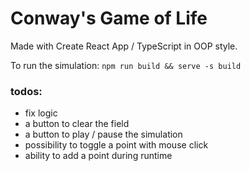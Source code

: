# Conway's Game of Life

Made with Create React App / TypeScript in OOP style.

To run the simulation:
`npm run build && serve -s build`

### todos:

- fix logic
- a button to clear the field
- a button to play / pause the simulation
- possibility to toggle a point with mouse click
- ability to add a point during runtime
